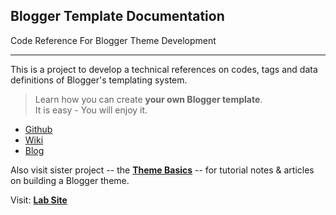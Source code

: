 ## Blogger Template Documentation
Code Reference For Blogger Theme Development

***

This is a project to develop a technical references on codes, tags and data definitions of Blogger's templating system.

> Learn how you can create **your own Blogger template**.  
> It is easy - You will enjoy it.

- [Github](https://github.com/nikahmadz/Blogger-Template-Documentation)
- [Wiki](https://github.com/nikahmadz/Blogger-Template-Documentation/wiki)
- [Blog](https://templatedocumentation.blogspot.com)

Also visit sister project -- the [**Theme Basics**](https://nikahmadz.github.io/Theme-Basics) -- for tutorial notes & articles on building a Blogger theme.

Visit: [**Lab Site**](https://acetheme.blogspot.my)

